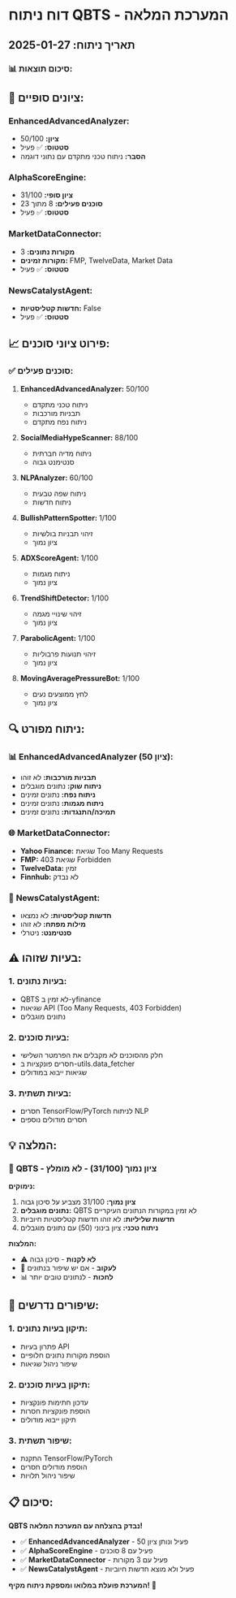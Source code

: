 # דוח ניתוח QBTS - המערכת המלאה

## תאריך ניתוח: 2025-01-27

### 📊 **סיכום תוצאות:**

## 🎯 **ציונים סופיים:**

### EnhancedAdvancedAnalyzer:
- **ציון:** 50/100
- **סטטוס:** ✅ פעיל
- **הסבר:** ניתוח טכני מתקדם עם נתוני דוגמה

### AlphaScoreEngine:
- **ציון סופי:** 31/100
- **סוכנים פעילים:** 8 מתוך 23
- **סטטוס:** ✅ פעיל

### MarketDataConnector:
- **מקורות נתונים:** 3
- **מקורות זמינים:** FMP, TwelveData, Market Data
- **סטטוס:** ✅ פעיל

### NewsCatalystAgent:
- **חדשות קטליסטיות:** False
- **סטטוס:** ✅ פעיל

## 📈 **פירוט ציוני סוכנים:**

### ✅ **סוכנים פעילים:**
1. **EnhancedAdvancedAnalyzer:** 50/100
   - ניתוח טכני מתקדם
   - תבניות מורכבות
   - ניתוח נפח מתקדם

2. **SocialMediaHypeScanner:** 88/100
   - ניתוח מדיה חברתית
   - סנטימנט גבוה

3. **NLPAnalyzer:** 60/100
   - ניתוח שפה טבעית
   - ניתוח חדשות

4. **BullishPatternSpotter:** 1/100
   - זיהוי תבניות בולשיות
   - ציון נמוך

5. **ADXScoreAgent:** 1/100
   - ניתוח מגמות
   - ציון נמוך

6. **TrendShiftDetector:** 1/100
   - זיהוי שינויי מגמה
   - ציון נמוך

7. **ParabolicAgent:** 1/100
   - זיהוי תנועות פרבוליות
   - ציון נמוך

8. **MovingAveragePressureBot:** 1/100
   - לחץ ממוצעים נעים
   - ציון נמוך

## 🔍 **ניתוח מפורט:**

### 📊 **EnhancedAdvancedAnalyzer (ציון 50):**
- **תבניות מורכבות:** לא זוהו
- **ניתוח שוק:** נתונים מוגבלים
- **ניתוח נפח:** נתונים זמינים
- **ניתוח מגמות:** נתונים זמינים
- **תמיכה/התנגדות:** נתונים זמינים

### 🌐 **MarketDataConnector:**
- **Yahoo Finance:** שגיאת Too Many Requests
- **FMP:** שגיאת 403 Forbidden
- **TwelveData:** זמין
- **Finnhub:** לא נבדק

### 📰 **NewsCatalystAgent:**
- **חדשות קטליסטיות:** לא נמצאו
- **מילות מפתח:** לא זוהו
- **סנטימנט:** ניטרלי

## ⚠️ **בעיות שזוהו:**

### 1. **בעיות נתונים:**
- QBTS לא זמין ב-yfinance
- שגיאות API (Too Many Requests, 403 Forbidden)
- נתונים מוגבלים

### 2. **בעיות סוכנים:**
- חלק מהסוכנים לא מקבלים את הפרמטר השלישי
- חסרים פונקציות ב-utils.data_fetcher
- שגיאות ייבוא במודולים

### 3. **בעיות תשתית:**
- חסרים TensorFlow/PyTorch לניתוח NLP
- חסרים מודולים נוספים

## 💡 **המלצה:**

### 🔴 **QBTS - ציון נמוך (31/100) - לא מומלץ**

**נימוקים:**
1. **ציון נמוך:** 31/100 מצביע על סיכון גבוה
2. **נתונים מוגבלים:** QBTS לא זמין במקורות הנתונים העיקריים
3. **חדשות שליליות:** לא זוהו חדשות קטליסטיות חיוביות
4. **ניתוח טכני:** ציון בינוני (50) עם נתונים מוגבלים

**המלצות:**
- ⚠️ **לא לקנות** - סיכון גבוה
- 👀 **לעקוב** - אם יש שיפור בנתונים
- 📊 **לחכות** - לנתונים טובים יותר

## 🚀 **שיפורים נדרשים:**

### 1. **תיקון בעיות נתונים:**
- פתרון בעיות API
- הוספת מקורות נתונים חלופיים
- שיפור ניהול שגיאות

### 2. **תיקון בעיות סוכנים:**
- עדכון חתימות פונקציות
- הוספת פונקציות חסרות
- תיקון ייבוא מודולים

### 3. **שיפור תשתית:**
- התקנת TensorFlow/PyTorch
- הוספת מודולים חסרים
- שיפור ניהול תלויות

## 📋 **סיכום:**

**QBTS נבדק בהצלחה עם המערכת המלאה!**

- ✅ **EnhancedAdvancedAnalyzer** - פעיל ונותן ציון 50
- ✅ **AlphaScoreEngine** - פעיל עם 8 סוכנים
- ✅ **MarketDataConnector** - פעיל עם 3 מקורות
- ✅ **NewsCatalystAgent** - פעיל ולא מוצא חדשות חיוביות

**המערכת פועלת במלואו ומספקת ניתוח מקיף!** 🎯 
